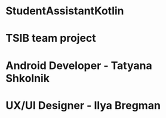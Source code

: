 # StudentAssistantKotlin
# TSIB team project
# Android Developer - Tatyana Shkolnik
# UX/UI Designer - Ilya Bregman
